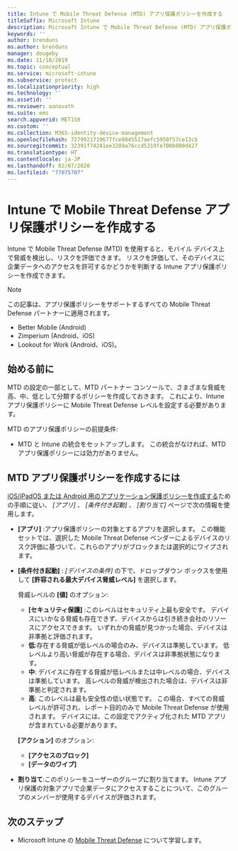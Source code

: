 ```yaml
---
title: Intune で Mobile Threat Defense (MTD) アプリ保護ポリシーを作成する
titleSuffix: Microsoft Intune
description: Microsoft Intune で Mobile Threat Defense (MTD) アプリ保護ポリシーを作成する
keywords: ''
author: brenduns
ms.author: brenduns
manager: dougeby
ms.date: 11/18/2019
ms.topic: conceptual
ms.service: microsoft-intune
ms.subservice: protect
ms.localizationpriority: high
ms.technology: ''
ms.assetid: ''
ms.reviewer: aanavath
ms.suite: ems
search.appverid: MET150
ms.custom: ''
ms.collection: M365-identity-device-management
ms.openlocfilehash: 7279921719677fce0845517aefc5958f57ce13cb
ms.sourcegitcommit: 32391f74241ee3289a76ccd5319fe700b800d427
ms.translationtype: HT
ms.contentlocale: ja-JP
ms.lasthandoff: 02/07/2020
ms.locfileid: "77075707"
---
```

# <a name="create-mobile-threat-defense-app-protection-policy-with-intune"></a>Intune で Mobile Threat Defense アプリ保護ポリシーを作成する

Intune で Mobile Threat Defense (MTD) を使用すると、モバイル デバイス上で脅威を検出し、リスクを評価できます。 リスクを評価して、そのデバイスに企業データへのアクセスを許可するかどうかを判断する Intune アプリ保護ポリシーを作成できます。


> [!NOTE]
> この記事は、アプリ保護ポリシーをサポートするすべての Mobile Threat Defense パートナーに適用されます。
>
> - Better Mobile (Android)
> - Zimperium (Android、iOS)
> - Lookout for Work (Android、iOS)。

## <a name="before-you-begin"></a>始める前に

MTD の設定の一部として、MTD パートナー コンソールで、さまざまな脅威を高、中、低として分類するポリシーを作成しておきます。 これにより、Intune アプリ保護ポリシーに Mobile Threat Defense レベルを設定する必要があります。

MTD のアプリ保護ポリシーの前提条件:

- MTD と Intune の統合をセットアップします。 この統合がなければ、MTD アプリ保護ポリシーには効力がありません。

## <a name="to-create-an-mtd-app-protection-policy"></a>MTD アプリ保護ポリシーを作成するには

[iOS/iPadOS または Android 用のアプリケーション保護ポリシーを作成する](../apps/app-protection-policies.md#app-protection-policies-for-iosipados-and-android-apps)ための手順に従い、 *[アプリ]* 、 *[条件付き起動]* 、 *[割り当て]* ページで次の情報を使用します。

- **[アプリ]** :アプリ保護ポリシーの対象とするアプリを選択します。 この機能セットでは、選択した Mobile Threat Defense ベンダーによるデバイスのリスク評価に基づいて、これらのアプリがブロックまたは選択的にワイプされます。 
- **[条件付き起動]** : *[デバイスの条件]* の下で、ドロップダウン ボックスを使用して **[許容される最大デバイス脅威レベル]** を選択します。

  脅威レベルの **[値]** のオプション:

  - **[セキュリティ保護]** :このレベルはセキュリティ上最も安全です。 デバイスにいかなる脅威も存在できず、デバイスからは引き続き会社のリソースにアクセスできます。 いずれかの脅威が見つかった場合、デバイスは非準拠と評価されます。
  - **低**:存在する脅威が低レベルの場合のみ、デバイスは準拠しています。 低レベルより高い脅威が存在する場合、デバイスは非準拠状態になります。
  - **中**: デバイスに存在する脅威が低レベルまたは中レベルの場合、デバイスは準拠しています。 高レベルの脅威が検出された場合は、デバイスは非準拠と判定されます。
  - **高**: このレベルは最も安全性の低い状態です。 この場合、すべての脅威レベルが許可され、レポート目的のみで Mobile Threat Defense が使用されます。 デバイスには、この設定でアクティブ化された MTD アプリが含まれている必要があります。

  **[アクション]** のオプション:

  - **[アクセスのブロック]**
  - **[データのワイプ]**

- **割り当て**:このポリシーをユーザーのグループに割り当てます。  Intune アプリ保護の対象アプリで企業データにアクセスすることについて、このグループのメンバーが使用するデバイスが評価されます。


## <a name="next-steps"></a>次のステップ  

- Microsoft Intune の [Mobile Threat Defense](~/protect/mobile-threat-defense.md) について学習します。
